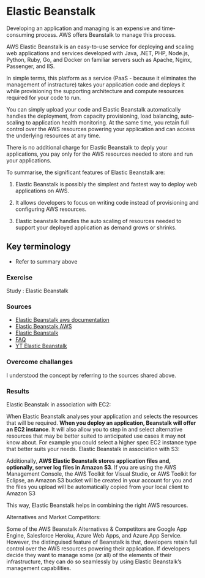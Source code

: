 # Elastic Beanstalk

Developing an application and managing is an expensive and time-consuming process. AWS offers Beanstalk to manage this process. 

AWS Elastic Beanstalk is an easy-to-use service for deploying and scaling web applications and services developed with Java, .NET, PHP, Node.js, Python, Ruby, Go, and Docker on familiar servers such as Apache, Nginx, Passenger, and IIS.

In simple terms, this platform as a service (PaaS - because it eliminates the management of instracture) takes your application code and deploys it while provisioning the supporting architecture and compute resources required for your code to run. 

You can simply upload your code and Elastic Beanstalk automatically handles the deployment, from capacity provisioning, load balancing, auto-scaling to application health monitoring. At the same time, you retain full control over the AWS resources powering your application and can access the underlying resources at any time.

There is no additional charge for Elastic Beanstalk to deply your applications, you pay only for the AWS resources needed to store and run your applications.


To summarise, the significant features of Elastic Beanstalk are:

1. Elastic Beanstalk is possibly the simplest and fastest way to deploy web applications on AWS.

2. It allows developers to focus on writing code instead of provisioning and configuring AWS resources.

3. Elastic beanstalk handles the auto scaling of resources needed to support your deployed application as demand grows or shrinks.

## Key terminology

- Refer to summary above
### Exercise

Study : Elastic Beanstalk

### Sources

- [Elastic Beanstalk aws documentation](https://docs.aws.amazon.com/elasticbeanstalk/latest/dg/Welcome.html)
- [Elastic Beanstalk AWS](https://aws.amazon.com/elasticbeanstalk/?sc_channel=EL&sc_campaign=Anim_Explainer_2020_vid&sc_medium=YouTube&sc_content=Video7757&sc_detail=COMPUTE&sc_country=US)
- [Elastic Beanstalk](https://www.hava.io/blog/what-is-aws-elastic-beanstalk)
- [FAQ](https://aws.amazon.com/elasticbeanstalk/faqs/)
- [YT Elastic Beanstalk](https://www.youtube.com/watch?v=uiM1xzOX8Qg)

### Overcome challanges

 I understood the concept by referring to the sources shared above.

### Results
 
Elastic Beanstalk in association with EC2:

When Elastic Beanstalk analyses your application and selects the resources that will be required. **When you deploy an application, Beanstalk will offer an EC2 instance**. It will also allow you to step in and select alternative resources that may be better suited to anticipated use cases it may not know about. For example you could select a higher spec EC2 instance type that better suits your needs. Elastic Beanstalk in association with S3:

Additionally, **AWS Elastic Beanstalk stores application files and, optionally, server log files in Amazon S3**. If you are using the AWS Management Console, the AWS Toolkit for Visual Studio, or AWS Toolkit for Eclipse, an Amazon S3 bucket will be created in your account for you and the files you upload will be automatically copied from your local client to Amazon S3 

This way, Elastic Beanstalk helps in combining the right AWS resources. 

Alternatives and Market Competitors:

Some of the AWS Beanstalk Alternatives & Competitors are Google App Engine, Salesforce Heroku, Azure Web Apps, and Azure App Service. However, the distinguised feature of Beanstalk is that, developers retain full control over the AWS resources powering their application. If developers decide they want to manage some (or all) of the elements of their infrastructure, they can do so seamlessly by using Elastic Beanstalk’s management capabilities.